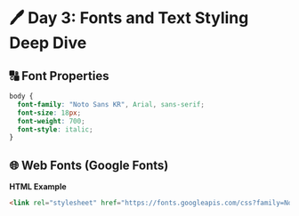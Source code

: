 # 🖊️ Day 3: Fonts and Text Styling Deep Dive

## 🔠 Font Properties
```css
body {
  font-family: "Noto Sans KR", Arial, sans-serif;
  font-size: 18px;
  font-weight: 700;
  font-style: italic;
}
```

## 🌐 Web Fonts (Google Fonts)
**HTML Example**
```html
<link rel="stylesheet" href="https://fonts.googleapis.com/css?family=Noto+Sans+KR">
```
